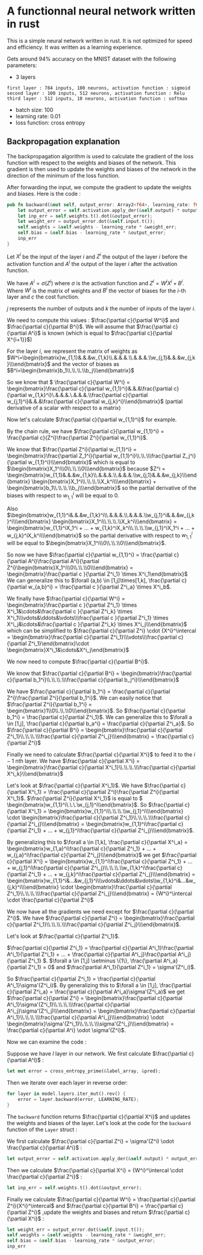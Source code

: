 # A functionnal neural network written in rust

This is a simple neural network written in rust. It is not optimized for speed and efficiency.
It was written as a learning experience.

Gets around 94% accuracy on the MNIST dataset with the following parameters:
- 3 layers
```
first layer : 784 inputs, 100 neurons, activation function : sigmoid
second layer : 100 inputs, 512 neurons, activation function : Relu
third layer : 512 inputs, 10 neurons, activation function : softmax
```
- batch size: 100
- learning rate: 0.01
- loss function: cross entropy

 ## Backpropagation explanation

The backpropagation algorithm is used to calculate the gradient of the loss function with respect to the weights and biases of the network. This gradient is then used to update the weights and biases of the network in the direction of the minimum of the loss function.

After forwarding the input, we compute the gradient to update the weights and biases. Here is the code :

```rust
pub fn backward(&mut self, output_error: Array2<f64>, learning_rate: f64) -> Array2<f64> {
    let output_error = self.activation.apply_der(&self.output) * output_error;
    let inp_err = self.weights.t().dot(&output_error);
    let weight_err = output_error.dot(&self.input.t());
    self.weights = &self.weights - learning_rate * &weight_err;
    self.bias = &self.bias - learning_rate * &output_error;
    inp_err
}
```
Let $X^i$ be the input of the layer $i$ and $Z^i$ the output of the layer $i$ before the activation function and $A^i$ the output of the layer $i$ after the activation function.

We have $A^i = \sigma(Z^i)$ where $\sigma$ is the activation function and $Z^i = W^i X^i + B^i$. Where $W^i$ is the matrix of weights and $B^i$ the vector of biases for the $i$-th layer and $c$ the cost function.

$j$ represents the number of outputs and $k$ the number of inputs of the layer $i$. 

We need to compute this values : $\frac{\partial c}{\partial W^i}$ and $\frac{\partial c}{\partial B^i}$. We will assume that  $\frac{\partial c}{\partial A^i}$ is known (which is equal to $\frac{\partial c}{\partial X^{i+1}}$)



For the layer $i$, we represent the matrix of weights as  $W^i=\begin{bmatrix}w_{1,1}&.&.&w_{1,k}\\.&.&.&.\\.&.&.&.\\w_{j,1}&.&.&w_{j,k}\\\end{bmatrix}$
and the vector of biases as $B^i=\begin{bmatrix}b_1\\.\\.\\.\\b_j\\\end{bmatrix}$

So we know that $ \frac{\partial c}{\partial W^i} = \begin{bmatrix}\frac{\partial c}{\partial w_{1,1}^i}&.&.&\frac{\partial c}{\partial w_{1,k}^i}\\.&.&.&.\\.&.&.&.\\\frac{\partial c}{\partial w_{j,1}^i}&.&.&\frac{\partial c}{\partial w_{j,k}^i}\\\end{bmatrix}$ (partial derivative of a scalar with respect to a matrix)

Now let's calculate $\frac{\partial c}{\partial w_{1,1}^i}$ for example.

By the chain rule, we have $\frac{\partial c}{\partial w_{1,1}^i} = \frac{\partial c}{Z^i}\frac{\partial Z^i}{\partial w_{1,1}^i}$.

We know that $\frac{\partial Z^i}{\partial w_{1,1}^i} = \begin{bmatrix}\frac{\partial Z_1^i}{\partial w_{1,1}^i}\\.\\.\\\frac{\partial Z_j^i}{\partial w_{1,1}^i}\\\end{bmatrix}$ which is equal to $\begin{bmatrix}X_1^i\\0\\.\\.\\0\\\end{bmatrix}$ because $Z^i = \begin{bmatrix}w_{1,1}&.&.&w_{1,k}\\.&.&.&.\\.&.&.&.\\w_{j,1}&.&.&w_{j,k}\\\end{bmatrix} \begin{bmatrix}X_1^i\\.\\.\\.\\X_k^i\\\end{bmatrix} + \begin{bmatrix}b_1\\.\\.\\.\\b_j\\\end{bmatrix}$ so the partial derivative of the biases with respect to $w_{1,1}^i$ will be equal to 0.

Also $\begin{bmatrix}w_{1,1}^i&.&.&w_{1,k}^i\\.&.&.&.\\.&.&.&.\\w_{j,1}^i&.&.&w_{j,k}^i\\\end{bmatrix} \begin{bmatrix}X_1^i\\.\\.\\.\\X_k^i\\\end{bmatrix} = \begin{bmatrix}w_{1,1}^iX_1^i + ... + w_{1,k}^iX_k^i\\.\\.\\.\\w_{j,1}^iX_1^i + ... + w_{j,k}^iX_k^i\\\end{bmatrix}$ so the partial derivative with respect to $w_{1,1}^i$ will be equal to $\begin{bmatrix}X_1^i\\0\\.\\.\\0\\\end{bmatrix}$.

So now we have $\frac{\partial c}{\partial w_{1,1}^i} = \frac{\partial c}{\partial A^i}\frac{\partial A^i}{\partial Z^i}\begin{bmatrix}X_1^i\\0\\.\\.\\0\\\end{bmatrix} = \begin{bmatrix}\frac{\partial c }{\partial Z^i_1} \times X^i_1\end{bmatrix}$ We can generalize this to $\forall (a,b) \in [1,j]\times[1,k], \frac{\partial c}{\partial w_{a,b}^i} = \frac{\partial c }{\partial Z^i_a} \times X^i_b$. 

We finally have $\frac{\partial c}{\partial W^i} = \begin{bmatrix}\frac{\partial c }{\partial Z^i_1} \times X^i_1&\cdots&\frac{\partial c }{\partial Z^i_k} \times X^i_1\\\vdots&\ddots&\vdots\\\frac{\partial c }{\partial Z^i_1} \times X^i_j&\cdots&\frac{\partial c }{\partial Z^i_k} \times X^i_j\\\end{bmatrix}$ which can be simplified to $\frac{\partial c}{\partial Z^i} \cdot {X^i}^\intercal = \begin{bmatrix}\frac{\partial c}{\partial Z^i_1}\\\vdots\\\frac{\partial c}{\partial Z^i_1}\end{bmatrix}\cdot \begin{bmatrix}X^i_1&\cdots&X^i_j\end{bmatrix}$

We now need to compute $\frac{\partial c}{\partial B^i}$.

We know that $\frac{\partial c}{\partial B^i} = \begin{bmatrix}\frac{\partial c}{\partial b_1^i}\\.\\.\\.\\\frac{\partial c}{\partial b_j^i}\\\end{bmatrix}$

We have $\frac{\partial c}{\partial b_1^i} = \frac{\partial c}{\partial Z^i}\frac{\partial Z^i}{\partial b_1^i}$. We can easily notice that $\frac{\partial Z^i}{\partial b_1^i} = \begin{bmatrix}1\\0\\.\\.\\0\\\end{bmatrix}$. So $\frac{\partial c}{\partial b_1^i} = \frac{\partial c}{\partial Z^i_1}$. We can generalize this to $\forall a \in [1,j], \frac{\partial c}{\partial b_a^i} = \frac{\partial c}{\partial Z^i_a}$. So $\frac{\partial c}{\partial B^i} = \begin{bmatrix}\frac{\partial c}{\partial Z^i_1}\\.\\.\\.\\\frac{\partial c}{\partial Z^i_j}\\\end{bmatrix} = \frac{\partial c}{\partial Z^i}$

Finally we need to calculate $\frac{\partial c}{\partial X^i}$ to feed it to the $i-1$ nth layer. We have $\frac{\partial c}{\partial X^i} = \begin{bmatrix}\frac{\partial c}{\partial X^i_1}\\.\\.\\.\\\frac{\partial c}{\partial X^i_k}\\\end{bmatrix}$

Let's look at $\frac{\partial c}{\partial X^i_1}$. We have $\frac{\partial c}{\partial X^i_1} = \frac{\partial c}{\partial Z^i}\frac{\partial Z^i}{\partial X^i_1}$. 
$\frac{\partial Z^i}{\partial X^i_1}$ is equal to $ \begin{bmatrix}w_{1,1}^i\\.\\.\\.\\w_{j,1}^i\\\end{bmatrix}$. So $\frac{\partial c}{\partial X^i_1} = \begin{bmatrix}w_{1,1}^i\\.\\.\\.\\w_{j,1}^i\\\end{bmatrix} \cdot \begin{bmatrix}\frac{\partial c}{\partial Z^i_1}\\.\\.\\.\\\frac{\partial c}{\partial Z^i_j}\\\end{bmatrix} = \begin{bmatrix}w_{1,1}^i\frac{\partial c}{\partial Z^i_1} + ... + w_{j,1}^i\frac{\partial c}{\partial Z^i_j}\\\end{bmatrix}$. 

By generalizing this to $\forall a \in [1,k], \frac{\partial c}{\partial X^i_a} = \begin{bmatrix}w_{1,a}^i\frac{\partial c}{\partial Z^i_1} + ... + w_{j,a}^i\frac{\partial c}{\partial Z^i_j}\\\end{bmatrix}$ we get $\frac{\partial c}{\partial X^i} = \begin{bmatrix}w_{1,1}^i\frac{\partial c}{\partial Z^i_1} + ... + w_{j,1}^i\frac{\partial c}{\partial Z^i_j}\\.\\.\\.\\w_{1,k}^i\frac{\partial c}{\partial Z^i_1} + ... + w_{j,k}^i\frac{\partial c}{\partial Z^i_j}\\\end{bmatrix} = \begin{bmatrix}w_{1,1}^i&...&w_{j,1}^i\\\vdots&\ddots&\vdots\\w_{1,k}^i&...&w_{j,k}^i\\\end{bmatrix} \cdot \begin{bmatrix}\frac{\partial c}{\partial Z^i_1}\\.\\.\\.\\\frac{\partial c}{\partial Z^i_j}\\\end{bmatrix} = {W^i}^\intercal \cdot \frac{\partial c}{\partial Z^i}$

We now have all the gradients we need except for $\frac{\partial c}{\partial Z^i}$. We have $\frac{\partial c}{\partial Z^i} = \begin{bmatrix}\frac{\partial c}{\partial Z^i_1}\\.\\.\\.\\\frac{\partial c}{\partial Z^i_j}\\\end{bmatrix}$. 

Let's look at $\frac{\partial c}{\partial Z^i_1}$.

$\frac{\partial c}{\partial Z^i_1} = \frac{\partial c}{\partial A^i_1}\frac{\partial A^i_1}{\partial Z^i_1} + ... + \frac{\partial c}{\partial A^i_j}\frac{\partial A^i_j}{\partial Z^i_1} $. $\forall a \in [1,j] \setminus \{1\}, \frac{\partial A^i_a}{\partial Z^i_1} = 0$ and $\frac{\partial A^i_1}{\partial Z^i_1} = \sigma'(Z^i_i)$.

So $\frac{\partial c}{\partial Z^i_1} = \frac{\partial c}{\partial A^i_1}\sigma'(Z^i_i)$. By generalizing this to $\forall a \in [1,j], \frac{\partial c}{\partial Z^i_a} = \frac{\partial c}{\partial A^i_a}\sigma'(Z^i_a)$ we get $\frac{\partial c}{\partial Z^i} = \begin{bmatrix}\frac{\partial c}{\partial A^i_1}\sigma'(Z^i_1)\\.\\.\\.\\\frac{\partial c}{\partial A^i_j}\sigma'(Z^i_j)\\\end{bmatrix} = \begin{bmatrix}\frac{\partial c}{\partial A^i_1}\\.\\.\\.\\\frac{\partial c}{\partial A^i_j}\\\end{bmatrix} \odot \begin{bmatrix}\sigma'(Z^i_1)\\.\\.\\.\\\sigma'(Z^i_j)\\\end{bmatrix} = \frac{\partial c}{\partial A^i} \odot \sigma'(Z^i)$.

Now we can examine the code :

Suppose we have $l$ layer in our network. We first calculate $\frac{\partial c}{\partial A^l}$ :
```rust
let mut error = cross_entropy_prime(&label_array, &pred);
```

Then we iterate over each layer in reverse order:
```rust
for layer in model.layers.iter_mut().rev() {
    error = layer.backward(error, LEARNING_RATE);
}
```

The `backward` function returns $\frac{\partial c}{\partial X^i}$ and updates the weights and biases of the layer. Let's look at the code for the `backward` function of the `Layer` struct :

We first calculate $\frac{\partial c}{\partial Z^i} = \sigma'(Z^i) \odot \frac{\partial c}{\partial A^i}$ :
```rust
let output_error = self.activation.apply_der(&self.output) * output_error;
```

Then we calculate $\frac{\partial c}{\partial X^i} = {W^i}^\intercal \cdot \frac{\partial c}{\partial Z^i}$ :
```rust
let inp_err = self.weights.t().dot(&output_error);
```

Finally we calculate $\frac{\partial c}{\partial W^i} = \frac{\partial c}{\partial Z^i}{X^i}^\intercal$ and $\frac{\partial c}{\partial B^i} = \frac{\partial c}{\partial Z^i}$ ,update the weights and biases and return $\frac{\partial c}{\partial X^i}$ :
```rust
let weight_err = output_error.dot(&self.input.t());
self.weights = &self.weights - learning_rate * &weight_err;
self.bias = &self.bias - learning_rate * &output_error;
inp_err
```